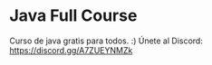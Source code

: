 # Java Full Course
Curso de java gratis para todos. :)
Únete al Discord: https://discord.gg/A7ZUEYNMZk